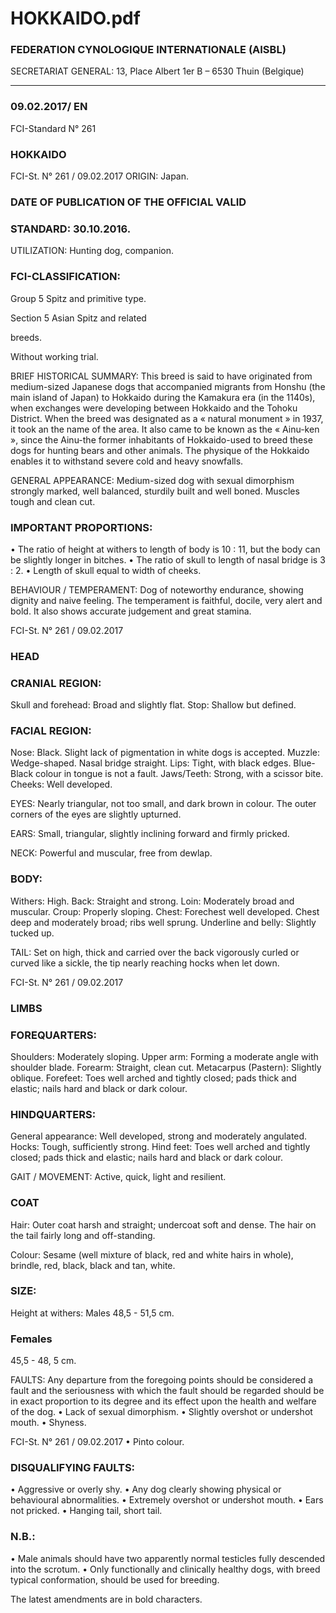 # HOKKAIDO.pdf


### FEDERATION CYNOLOGIQUE INTERNATIONALE (AISBL)


SECRETARIAT GENERAL: 13, Place Albert 1er  B – 6530 Thuin (Belgique)
______________________________________________________________________________


### 09.02.2017/ EN



FCI-Standard N° 261

### HOKKAIDO




FCI-St. N° 261 / 09.02.2017
ORIGIN: Japan.

### DATE OF PUBLICATION OF THE OFFICIAL VALID



### STANDARD: 30.10.2016.



UTILIZATION: Hunting dog, companion.

### FCI-CLASSIFICATION:


Group 5
Spitz and primitive type.

Section 5
Asian Spitz and related



breeds.


Without working trial.


BRIEF HISTORICAL SUMMARY: This breed is said to have
originated from medium-sized Japanese dogs that accompanied
migrants from Honshu (the main island of Japan) to Hokkaido during
the Kamakura era (in the 1140s), when exchanges were developing
between Hokkaido and the Tohoku District.  When the breed was
designated as a « natural monument » in 1937, it took an the name of
the area.  It also came to be known as the « Ainu-ken », since the
Ainu-the former inhabitants of Hokkaido-used to breed these dogs
for hunting bears and other animals.  The physique of the Hokkaido
enables it to withstand severe cold and heavy snowfalls.

GENERAL APPEARANCE: Medium-sized dog with sexual
dimorphism strongly marked, well balanced, sturdily built and well
boned.  Muscles tough and clean cut.

### IMPORTANT PROPORTIONS:


• The ratio of height at withers to length of body is 10 : 11, but the
body can be slightly longer in bitches.
• The ratio of skull to length of nasal bridge is 3 : 2.
• Length of skull equal to width of cheeks.

BEHAVIOUR / TEMPERAMENT: Dog of noteworthy endurance,
showing dignity and naive feeling.  The temperament is faithful,
docile, very alert and bold.  It also shows accurate judgement and
great stamina.


FCI-St. N° 261 / 09.02.2017

### HEAD



### CRANIAL REGION:


Skull and forehead: Broad and slightly flat.
Stop: Shallow but defined.

### FACIAL REGION:


Nose: Black. Slight lack of pigmentation in white dogs is
accepted.
Muzzle: Wedge-shaped. Nasal bridge straight.
Lips: Tight, with black edges.  Blue-Black colour in tongue is not a
fault.
Jaws/Teeth: Strong, with a scissor bite.
Cheeks: Well developed.

EYES: Nearly triangular, not too small, and dark brown in colour.
The outer corners of the eyes are slightly upturned.

EARS: Small, triangular, slightly inclining forward and firmly
pricked.

NECK: Powerful and muscular, free from dewlap.

### BODY:


Withers: High.
Back: Straight and strong.
Loin: Moderately broad and muscular.
Croup: Properly sloping.
Chest: Forechest well developed.  Chest deep and moderately broad;
ribs well sprung.
Underline and belly: Slightly tucked up.

TAIL: Set on high, thick and carried over the back vigorously curled
or curved like a sickle, the tip nearly reaching hocks when let down.




FCI-St. N° 261 / 09.02.2017


### LIMBS



### FOREQUARTERS:


Shoulders: Moderately sloping.
Upper arm: Forming a moderate angle with shoulder blade.
Forearm: Straight, clean cut.
Metacarpus (Pastern): Slightly oblique.
Forefeet: Toes well arched and tightly closed; pads thick and elastic;
nails hard and black or dark colour.

### HINDQUARTERS:


General appearance: Well developed, strong and moderately
angulated.
Hocks: Tough, sufficiently strong.
Hind feet: Toes well arched and tightly closed; pads thick and
elastic; nails hard and black or dark colour.

GAIT / MOVEMENT: Active, quick, light and resilient.

### COAT


Hair: Outer coat harsh and straight; undercoat soft and dense.  The
hair on the tail fairly long and off-standing.

Colour: Sesame (well mixture of black, red and white hairs in
whole), brindle, red, black, black and tan, white.

### SIZE:


Height at withers: Males
48,5 - 51,5 cm.

### Females


45,5 - 48, 5 cm.

FAULTS: Any departure from the foregoing points should be
considered a fault and the seriousness with which the fault should be
regarded should be in exact proportion to its degree and its effect
upon the health and welfare of the dog.
•
Lack of sexual dimorphism.
•
Slightly overshot or undershot mouth.
•
Shyness.


FCI-St. N° 261 / 09.02.2017
•
Pinto colour.


### DISQUALIFYING FAULTS:


•
Aggressive or overly shy.
•
Any dog clearly showing physical or behavioural abnormalities.
•
Extremely overshot or undershot mouth.
•
Ears not pricked.
•
Hanging tail, short tail.

### N.B.:


•
Male animals should have two apparently normal testicles fully
descended into the scrotum.
•
Only functionally and clinically healthy dogs, with breed typical
conformation, should be used for breeding.


The latest amendments are in bold characters.






